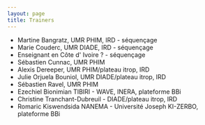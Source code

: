 ```yaml
---
layout: page
title: Trainers
---
```


* Martine Bangratz, UMR PHIM, IRD - séquençage
* Marie Couderc, UMR DIADE, IRD - séquençage
* Enseignant en Côte d' Ivoire ? - séquençage
* Sébastien Cunnac, UMR PHIM
* Alexis Dereeper, UMR PHIM/plateau itrop, IRD
* Julie Orjuela Bouniol, UMR DIADE/plateau itrop, IRD
* Sébastien Ravel, UMR PHIM
* Ezechiel Bionimian TIBIRI - WAVE, INERA, plateforme BBi 
* Christine Tranchant-Dubreuil -  DIADE/plateau itrop, IRD 
* Romaric Kiswendsida NANEMA - Université Joseph KI-ZERBO, plateforme BBi


